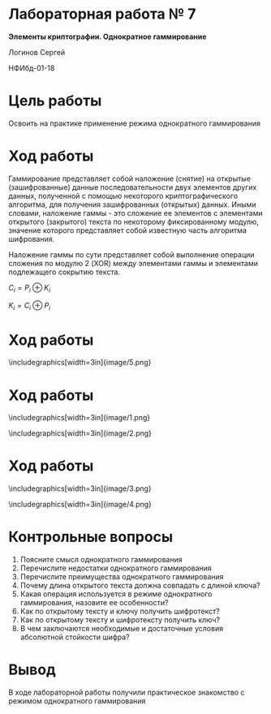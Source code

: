 # Лабораторная работа № 7

**Элементы криптографии. Однократное гаммирование**

Логинов Сергей

НФИбд-01-18



# Цель работы

Освоить на практике применение режима однократного гаммирования

# Ход работы

Гаммирование представляет собой наложение (снятие) на открытые (зашифрованные) данные последовательности двух элементов других данных, полученной с помощью некоторого криптографического алгоритма, для получения зашифрованных (открытых) данных. Иными словами, наложение гаммы - это сложение ее элементов с элементами открытого (закрытого) текста по некоторому фиксированному модулю, значение которого представляет собой известную часть алгоритма шифрования.

Наложение гаммы по сути представляет собой выполнение операции сложения по модулю 2 (XOR) между элементами гаммы и элементами подлежащего сокрытию текста.

$C_i = P_i \oplus K_i$

$K_i = C_i \oplus P_i$

# Ход работы

\includegraphics[width=3in]{image/5.png}

# Ход работы

\includegraphics[width=3in]{image/1.png}

\includegraphics[width=3in]{image/2.png}

# Ход работы

\includegraphics[width=3in]{image/3.png}

\includegraphics[width=3in]{image/4.png}

# Контрольные вопросы

1. Поясните смысл однократного гаммирования
2. Перечислите недостатки однократного гаммирования
3. Перечислите преимущества однократного гаммирования
4. Почему длина открытого текста должна совпадать с длиной ключа?
5. Какая операция используется в режиме однократного гаммирования, назовите ее особенности?
6. Как по открытому тексту и ключу получить шифротекст?
7. Как по открытому тексту и шифротексту получить ключ?
8. В чем заключаются необходимые и достаточные условия абсолютной стойкости шифра?

# Вывод

В ходе лабораторной работы получили практическое знакомство с режимом однократного гаммирования
